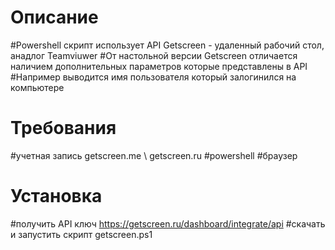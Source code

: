# Описание
#Powershell скрипт использует API Getscreen - удаленный рабочий стол, анадлог Teamviuwer
#От настольной версии Getscreen отличается наличием дополнительных параметров которые представлены в API
#Например выводится имя пользователя который залогинился на компьютере

# Требования
#учетная запись getscreen.me \ getscreen.ru
#powershell
#браузер

# Установка
#получить API ключ https://getscreen.ru/dashboard/integrate/api
#скачать и запустить скрипт getscreen.ps1

